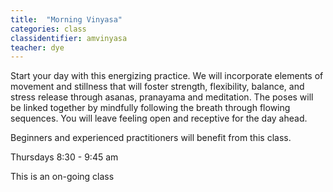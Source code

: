```yaml
---
title:  "Morning Vinyasa"
categories: class
classidentifier: amvinyasa
teacher: dye
---
```

Start your day with this energizing practice. We will incorporate elements of movement and stillness that will foster strength, flexibility, balance, and stress release through asanas, pranayama and meditation. The poses will be linked together by mindfully following the breath through flowing sequences. You will leave feeling open and receptive for the day ahead.

Beginners and experienced practitioners will benefit from this class.

Thursdays 8:30 - 9:45 am

This is an on-going class
